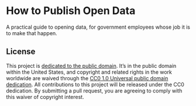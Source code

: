 # How to Publish Open Data

A practical guide to opening data, for government employees whose job it is to make that happen.

## License
This project is [dedicated to the public domain](LICENSE). It’s in the public domain within the United States, and copyright and related rights in the work worldwide are waived through the [CC0 1.0 Universal public domain dedication](http://creativecommons.org/publicdomain/zero/1.0/). All contributions to this project will be released under the CC0 dedication. By submitting a pull request, you are agreeing to comply with this waiver of copyright interest.
